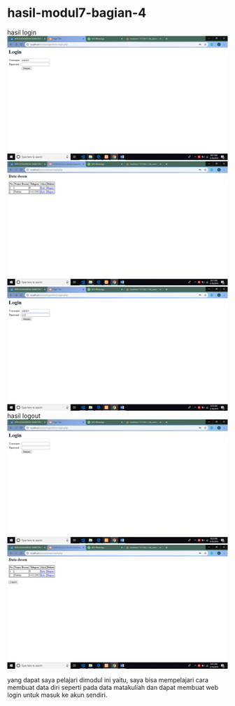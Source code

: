 # hasil-modul7-bagian-4
hasil login
![alt text](https://github.com/nabilajr/hasil-modul7-bagian-4/blob/master/Screenshot%20(208).png)
![alt text](https://github.com/nabilajr/hasil-modul7-bagian-4/blob/master/Screenshot%20(209).png)
![alt text](https://github.com/nabilajr/hasil-modul7-bagian-4/blob/master/Screenshot%20(210).png)
hasil logout
![alt text](https://github.com/nabilajr/hasil-modul7-bagian-4/blob/master/Screenshot%20(211).png)
![alt text](https://github.com/nabilajr/hasil-modul7-bagian-4/blob/master/Screenshot%20(212).png)

yang dapat saya pelajari dimodul ini yaitu, saya bisa mempelajari cara membuat data diri seperti pada data matakuliah
dan dapat membuat web login untuk masuk ke akun sendiri.
